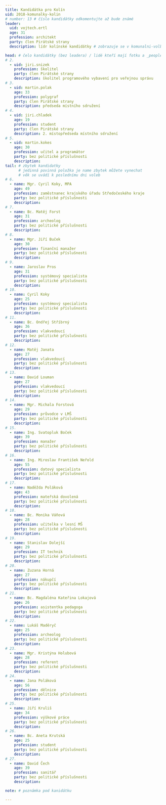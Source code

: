 ```yaml
---
title: Kandidátka pro Kolín
uid: 2018-komunalky-kolin
# number: 13 # číslo kandidátky odkomentujte až bude známé
leader:
  uid: vojtech.ertl
  age: 31
  profession: architekt
  party: člen Pirátské strany
  description: lídr kolínské kandidátky # zobrazuje se v komunalni-volby

head: # čelo kandidátky (bez leadera) / lidé kteří mají fotku a _people/jmeno.md
# 2.
  - uid: jiri.snizek
    profession: školitel
    party: člen Pirátské strany
    description: školitel programového vybavení pro veřejnou správu
# 3.
  - uid: martin.polak
    age: 33
    profession: polygraf
    party: člen Pirátské strany
    description: předseda místního sdružení
# 4.
  - uid: jiri.chladek
    age: 19
    profession: student
    party: člen Pirátské strany
    description: 2. místopředseda místního sdružení
# 5.
  - uid: martin.kokes
    age: 30
    profession: učitel a programátor
    party: bez politické příslušnosti
    description:
tail: # zbytek kandidatky
      # jedinná povinná položka je name zbytek můžete vynechat
      # věk se uvádí k poslednímu dni voleb
# 6.
  - name: Mgr. Cyril Koky, MPA
    age: 49
    profession: zaměstnanec krajského úřadu Středočeského kraje
    party: bez politické příslušnosti
    description:
# 7.
  - name: Bc. Matěj Forst
    age: 31
    profession: archeolog
    party: bez politické příslušnosti
    description:
# 8.
  - name: Mgr. Jiří Buček
    age: 30
    profession: finanční manažer
    party: bez politické příslušnosti
    description:
# 9.
  - name: Jaroslav Pros
    age: 31
    profession: systémový specialista
    party: bez politické příslušnosti
    description:
# 10.
  - name: Cyril Koky
    age: 25
    profession: systémový specialista
    party: bez politické příslušnosti
    description:
# 11.
  - name: Bc. Ondřej Stříbrný
    age: 36
    profession: vlakvedoucí
    party: bez politické příslušnosti
    description:
# 12.
  - name: Matěj Janata
    age: 27
    profession: vlakvedoucí
    party: bez politické příslušnosti
    description:
# 13.
  - name: David Louman
    age: 27
    profession: vlakvedoucí
    party: bez politické příslušnosti
    description:
# 14.
  - name: Mgr. Michala Forstová
    age: 29
    profession: průvodce v LMŠ
    party: bez politické příslušnosti
    description:
# 15.
  - name: Ing. Svatopluk Boček
    age: 39
    profession: manažer
    party: bez politické příslušnosti
    description:
# 16.
  - name: Ing. Miroslav František Neřold
    age: 55
    profession: datový specialista
    party: bez politické příslušnosti
    description:
# 17.
  - name: Naděžda Poláková
    age: 43
    profession: mateřská dovolená
    party: bez politické příslušnosti
    description:
# 18.
  - name: Bc. Monika Váňová
    age: 28
    profession: učitelka v lesní MŠ
    party: bez politické příslušnosti
    description:
# 19.
  - name: Stanislav Dolejší
    age: 29
    profession: IT technik
    party: bez politické příslušnosti
    description:
# 20.
  - name: Zuzana Horná
    age: 27
    profession: nákupčí
    party: bez politické příslušnosti
    description:
# 21.
  - name: Bc. Magdaléna Kateřina Lokajová
    age: 26
    profession: asistentka pedagoga
    party: bez politické příslušnosti
    description:
# 22.
  - name: Lukáš Maděryč
    age: 25
    profession: archeolog
    party: bez politické příslušnosti
    description:
# 23.
  - name: Mgr. Kristýna Holubová
    age: 28
    profession: referent
    party: bez politické příslušnosti
    description:
# 24.
  - name: Jana Poláková
    age: 56
    profession: dělnice
    party: bez politické příslušnosti
    description:
# 25.
  - name: Jiří Kruliš
    age: 34
    profession: výškové práce
    party: bez politické příslušnosti
    description:
# 26.
  - name: Bc. Aneta Krutská
    age: 25
    profession: student
    party: bez politické příslušnosti
    description:
# 27.
  - name: David Čech
    age: 39
    profession: sanitář
    party: bez politické příslušnosti
    description:

note: # poznámka pod kanidátku

---
```

